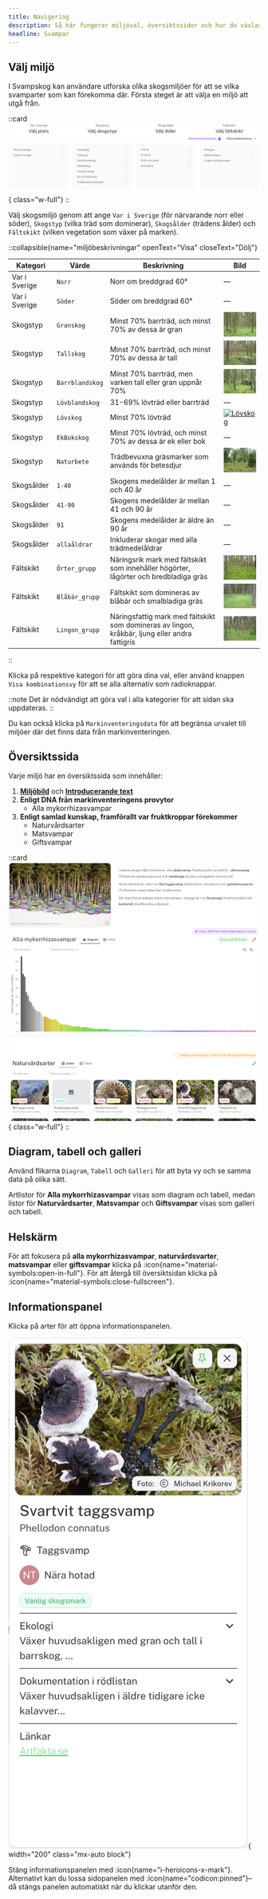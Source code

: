 ```yaml
---
title: Navigering
description: Så här fungerar miljöval, översiktssidor och hur du växlar mellan tabell, diagram och galleri i Svampskog.
headline: Svampar
---
```


## Välj miljö

I Svampskog kan användare utforska olika skogsmiljöer för att se vilka svamparter som kan förekomma där. Första steget är att välja en miljö att utgå från.

::card
![välj miljö bild](/images/dokumentation/envselectkombi.png){ class="w-full"}
::


Välj skogsmiljö genom att ange `Var i Sverige` (för närvarande norr eller söder), `Skogstyp` (vilka träd som dominerar),  `Skogsålder` (trädens ålder) och  `Fältskikt` (vilken vegetation som växer på marken).

::collapsible{name="miljöbeskrivningar" openText="Visa" closeText="Dölj"}


| Kategori      | Värde               | Beskrivning                                                                                   | Bild                                                                         |
| ------------- | ------------------- | --------------------------------------------------------------------------------------------- | ---------------------------------------------------------------------------- |
| Var i Sverige | `Norr`              | Norr om breddgrad 60°                                                                           | —                                                                            |
| Var i Sverige | `Söder`             | Söder om breddgrad 60°                                                                          | —                                                                            |
| Skogstyp      | `Granskog`          | Minst 70% barrträd, och minst 70% av dessa är gran                                            | <a href="/images/miljo/granskog.webp" target="_blank" rel="noopener noreferrer"><img src="/images/miljo/granskog.webp" alt="Granskog" width="100" loading="lazy" decoding="async" /></a>       |
| Skogstyp      | `Tallskog`          | Minst 70% barrträd, och minst 70% av dessa är tall                                            | <a href="/images/miljo/tallskog.webp" target="_blank" rel="noopener noreferrer"><img src="/images/miljo/tallskog.webp" alt="Tallskog" width="100" loading="lazy" decoding="async" /></a>       |
| Skogstyp      | `Barrblandskog`     | Minst 70% barrträd, men varken tall eller gran uppnår 70%                                      | <a href="/images/miljo/barrblandskog.webp" target="_blank" rel="noopener noreferrer"><img src="/images/miljo/barrblandskog.webp" alt="Barrblandskog" width="100" loading="lazy" decoding="async" /></a> |
| Skogstyp      | `Lövblandskog`      | 31-69% lövträd eller barrträd                                                                  | —                                                                            |
| Skogstyp      | `Lövskog`           | Minst 70% lövträd                                                                              | <a href="/images/miljo/lövskog.webp" target="_blank" rel="noopener noreferrer"><img src="/images/miljo/lövskog.webp" alt="Lövskog" width="100" loading="lazy" decoding="async" /></a>         |
| Skogstyp      | `EkBokskog`         | Minst 70% lövträd, och minst 70% av dessa är ek eller bok                                     | —                                                                            |
| Skogstyp      | `Naturbete`         | Trädbevuxna gräsmarker som används för betesdjur                                              | <a href="/images/miljo/naturbete.webp" target="_blank" rel="noopener noreferrer"><img src="/images/miljo/naturbete.webp" alt="Naturbete" width="100" loading="lazy" decoding="async" /></a>     |
| Skogsålder    | `1-40`              | Skogens medelålder är mellan 1 och 40 år                                                      | —                                                                            |
| Skogsålder    | `41-90`             | Skogens medelålder är mellan 41 och 90 år                                                     | —                                                                            |
| Skogsålder    | `91`                | Skogens medelålder är äldre än 90 år                                                          | —                                                                            |
| Skogsålder    | `allaåldrar`        | Inkluderar skogar med alla trädmedelåldrar                                                    | —                                                                            |
| Fältskikt     | `Örter_grupp`       | Näringsrik mark med fältskikt som innehåller högörter, lågörter och bredbladiga gräs           | <a href="/images/miljo/lagort.webp" target="_blank" rel="noopener noreferrer"><img src="/images/miljo/lagort.webp" alt="Örter" width="100" loading="lazy" decoding="async" /></a>            |
| Fältskikt     | `Blåbär_grupp`      | Fältskikt som domineras av blåbär och smalbladiga gräs                                         | <a href="/images/miljo/blabar.webp" target="_blank" rel="noopener noreferrer"><img src="/images/miljo/blabar.webp" alt="Blåbär" width="100" loading="lazy" decoding="async" /></a>           |
| Fältskikt     | `Lingon_grupp`      | Näringsfattig mark med fältskikt som domineras av lingon, kråkbär, ljung eller andra fattigris | <a href="/images/miljo/lingon.webp" target="_blank" rel="noopener noreferrer"><img src="/images/miljo/lingon.webp" alt="Lingon" width="100" loading="lazy" decoding="async" /></a>           |

::

Klicka på respektive kategori för att göra dina val, eller använd knappen 
`Visa kombinationsvy`
 för att se alla alternativ som radioknappar.

::note
Det är nödvändigt att göra val i alla kategorier för att sidan ska uppdateras.
::

Du kan också klicka på 
`Markinventeringsdata`
 för att begränsa urvalet till miljöer där det finns data från markinventeringen.

## Översiktssida
Varje miljö har en översiktssida som innehåller: 

1. [**Miljöbild**](/svampardocs/bildochtext#milj%C3%B6bild) och [**Introducerande text**](/svampardocs/bildochtext#milj%C3%B6introducerande-text)
2. **Enligt DNA från markinventeringens provytor**
    - Alla mykorrhizasvampar
3. **Enligt samlad kunskap, framförallt var fruktkroppar förekommer** 
    - Naturvårdsarter
    - Matsvampar 
    - Giftsvampar

::card
![oversikt](/images/dokumentation/dashboard.png){ class="w-full"}
::

## Diagram, tabell och galleri
Använd flikarna `Diagram`, `Tabell` och `Galleri` för att byta vy och se samma data på olika sätt.

Artlistor för **Alla mykorrhizasvampar** visas som diagram och tabell, medan listor för  **Naturvårdsarter**, **Matsvampar** och **Giftsvampar** visas som galleri och tabell. 

## Helskärm
För att fokusera på **alla mykorrhizasvampar**, **naturvårdsvarter**, **matsvampar** eller **giftsvampar** klicka på :icon{name="material-symbols:open-in-full"}. För att återgå till översiktsidan klicka på :icon{name="material-symbols:close-fullscreen"}.



## Informationspanel
Klicka på arter för att öppna informationspanelen. 

![Sido panel](/images/dokumentation/sidepanel.png){ width="200" class="mx-auto block"}

Stäng informationspanelen med :icon{name="i-heroicons-x-mark"}. Alternativt kan du lossa sidopanelen med :icon{name="codicon:pinned"}– då stängs panelen automatiskt när du klickar utanför den.
